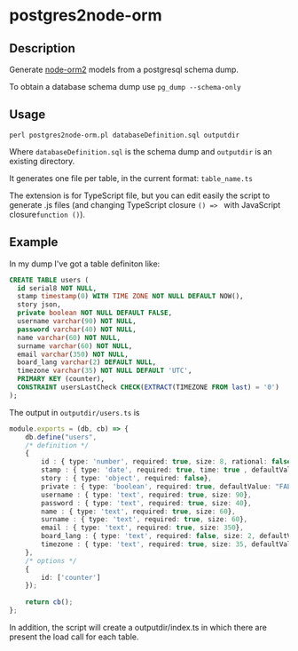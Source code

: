 postgres2node-orm
============

Description
-------------

Generate [node-orm2](https://github.com/dresende/node-orm2) models from a postgresql schema dump.

To obtain a database schema dump use `pg_dump --schema-only`

Usage
-------

```shell
perl postgres2node-orm.pl databaseDefinition.sql outputdir
```

Where `databaseDefinition.sql` is the schema dump and `outputdir` is an existing directory.

It generates one file per table, in the current format: `table_name.ts`

The extension is for TypeScript file, but you can edit easily the script to generate .js files (and changing TypeScript closure `() => ` with  JavaScript closure`function ()`).

Example
----------

In my dump I've got a table definiton like:

```SQL
CREATE TABLE users (
  id serial8 NOT NULL,
  stamp timestamp(0) WITH TIME ZONE NOT NULL DEFAULT NOW(),
  story json,
  private boolean NOT NULL DEFAULT FALSE,
  username varchar(90) NOT NULL,
  password varchar(40) NOT NULL,
  name varchar(60) NOT NULL,
  surname varchar(60) NOT NULL,
  email varchar(350) NOT NULL,
  board_lang varchar(2) DEFAULT NULL,
  timezone varchar(35) NOT NULL DEFAULT 'UTC',
  PRIMARY KEY (counter),
  CONSTRAINT usersLastCheck CHECK(EXTRACT(TIMEZONE FROM last) = '0') 
);
```

The output in `outputdir/users.ts` is
```TypeScript
module.exports = (db, cb) => {
    db.define("users",
    /* definition */
    {
        id : { type: 'number', required: true, size: 8, rational: false},
        stamp : { type: 'date', required: true, time: true , defaultValue: "NOW()"},
        story : { type: 'object', required: false},
        private : { type: 'boolean', required: true, defaultValue: "FALSE"},
        username : { type: 'text', required: true, size: 90},
        password : { type: 'text', required: true, size: 40},
        name : { type: 'text', required: true, size: 60},
        surname : { type: 'text', required: true, size: 60},
        email : { type: 'text', required: true, size: 350},
        board_lang : { type: 'text', required: false, size: 2, defaultValue: "NULL"},
        timezone : { type: 'text', required: true, size: 35, defaultValue: "UTC"}    
    },
    /* options */
    {
        id: ['counter']
    });
    
    return cb();
};
```

In addition, the script will create a outputdir/index.ts in which there are present the load call for each table.
